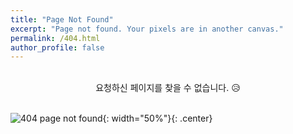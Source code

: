 ```yaml
---
title: "Page Not Found"
excerpt: "Page not found. Your pixels are in another canvas."
permalink: /404.html
author_profile: false
---
```

<br/>
<center>요청하신 페이지를 찾을 수 없습니다. 😥</center>  
<br/>

![404 page not found](https://oilmlio.com/assets/images/default/404-not-found.jpg){: width="50%"}{: .center}

<script>
  var GOOG_FIXURL_LANG = 'en';
  var GOOG_FIXURL_SITE = 'https://oilmlio.com'
</script>
<script src="https://linkhelp.clients.google.com/tbproxy/lh/wm/fixurl.js">
</script>